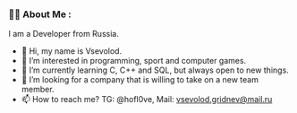 ### 👨‍💻 About Me :
I am a Developer from Russia.
- 👋 Hi, my name is Vsevolod.
- 👀 I’m interested in programming, sport and computer games.
- 🌱 I’m currently learning C, C++ and SQL, but always open to new things.
- 💞️ I’m looking for a company that is willing to take on a new team member.
- 📫 How to reach me? TG: @hofl0ve, Mail: vsevolod.gridnev@mail.ru
